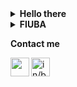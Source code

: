 
<details>
<summary><b>Hello there</b></summary>
<img src="https://media2.giphy.com/media/Nx0rz3jtxtEre/giphy.gif" alt="Hello there">
</details>

<details>
<summary><b>FIUBA</b></summary>
<a href="https://brunograssano.github.io/fiuba.html">
<img align="left" alt="" height="60px" src="http://www.fi.uba.ar/sites/default/files/logo.png"/>

</a>
</details>

<b>Contact me</b>

<a href="https://brunograssano.github.io/">
<img align="left" alt="" height="30px" src="https://www.flaticon.com/svg/vstatic/svg/3324/3324799.svg?token=exp=1614445895~hmac=b1156f26ab384da3b7f3cf3e7f3b28ee"/>
</a>

<a href="https://www.linkedin.com/in/bruno-grassano/">
<img align="left" alt="in/bruno-grassano/" height="30px" src="https://www.flaticon.com/svg/vstatic/svg/174/174857.svg?token=exp=1614444770~hmac=5fc27ce07c26ccc043e050ce6074d3ae"/>
</a>


